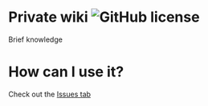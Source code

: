 # Private wiki ![GitHub license](https://img.shields.io/badge/license-MIT-blue.svg)
Brief knowledge

# How can I use it?
Check out the [Issues tab](https://github.com/kokocan12/my-wiki/issues)
